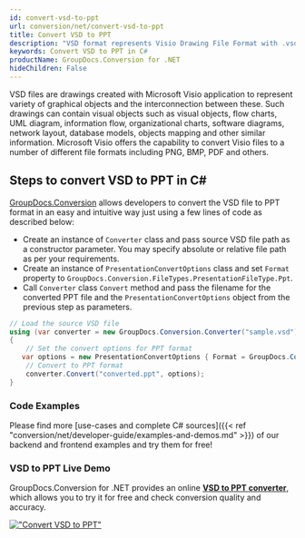 ```yaml
---
id: convert-vsd-to-ppt
url: conversion/net/convert-vsd-to-ppt
title: Convert VSD to PPT
description: "VSD format represents Visio Drawing File Format with .vsd extension. Learn how to convert VSD to PPT file programmatically in C# language using GroupDocs.Conversion for .NET library."
keywords: Convert VSD to PPT in C#
productName: GroupDocs.Conversion for .NET
hideChildren: False
---
```


VSD files are drawings created with Microsoft Visio application to represent variety of graphical objects and the interconnection between these. Such drawings can contain visual objects such as visual objects, flow charts, UML diagram, information flow, organizational charts, software diagrams, network layout, database models, objects mapping and other similar information. Microsoft Visio offers the capability to convert Visio files to a number of different file formats including PNG, BMP, PDF and others.

## Steps to convert VSD to PPT in C#

[GroupDocs.Conversion](https://products.groupdocs.com/conversion/net) allows developers to convert the VSD file to PPT format in an easy and intuitive way just using a few lines of code as described below:

* Create an instance of `Converter` class and pass source VSD file path as a constructor parameter. You may specify absolute or relative file path as per your requirements. 
* Create an instance of `PresentationConvertOptions` class and set `Format` property to `GroupDocs.Conversion.FileTypes.PresentationFileType.Ppt`.
* Call `Converter` class `Convert` method and pass the filename for the converted PPT file and the `PresentationConvertOptions` object from the previous step as parameters.

```csharp
// Load the source VSD file
using (var converter = new GroupDocs.Conversion.Converter("sample.vsd"))
{
    // Set the convert options for PPT format
   var options = new PresentationConvertOptions { Format = GroupDocs.Conversion.FileTypes.PresentationFileType.Ppt };
    // Convert to PPT format
    converter.Convert("converted.ppt", options);
}
```

### Code Examples

Please find more [use-cases and complete C# sources]({{< ref "conversion/net/developer-guide/examples-and-demos.md" >}}) of our backend and frontend examples and try them for free!

### VSD to PPT Live Demo

GroupDocs.Conversion for .NET provides an online [**VSD to PPT converter**](https://products.groupdocs.app/conversion/vsd-to-ppt), which allows you to try it for free and check conversion quality and accuracy.

[!["Convert VSD to PPT"](conversion/net/images/convert-to-ppt/convert-vsd-to-ppt.png)](https://products.groupdocs.app/conversion/vsd-to-ppt)